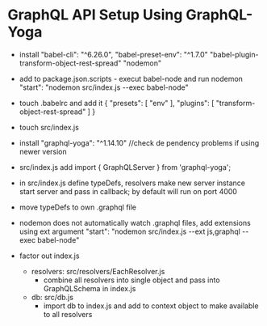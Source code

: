 # GraphQL API Setup Using GraphQL-Yoga
* install 
    "babel-cli": "^6.26.0",
    "babel-preset-env": "^1.7.0"
    "babel-plugin-transform-object-rest-spread"
    "nodemon"

* add to package.json.scripts - execut babel-node and run nodemon
    "start": "nodemon src/index.js --exec babel-node"

* touch .babelrc and add it
    {
        "presets": [
            "env"
        ],
        "plugins": [
            "transform-object-rest-spread"
        ]
    }

* touch src/index.js

* install 
    "graphql-yoga": "^1.14.10" //check de
    pendency problems if using newer version

* src/index.js add
    import { GraphQLServer } from 'graphql-yoga';

* in src/index.js
    define typeDefs, resolvers
    make new server instance
    start server and pass in callback; by default will run on port 4000

* move typeDefs to own .graphql file

* nodemon does not automatically watch .graphql files, add extensions using ext argument
    "start": "nodemon src/index.js --ext js,graphql --exec babel-node"

* factor out index.js
    - resolvers: src/resolvers/EachResolver.js
        - combine all resolvers into single object and pass into GraphQLSchema in index.js
    - db: src/db.js
        - import db to index.js and add to context object to make available to all resolvers

